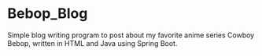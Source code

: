 # Bebop_Blog
Simple blog writing program to post about my favorite anime series Cowboy Bebop, written in HTML and Java using Spring Boot.

